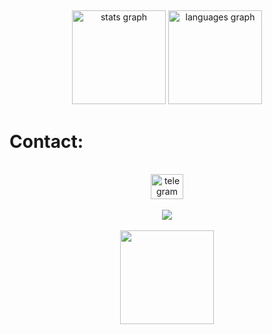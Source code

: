 <h2 align="left"></h2>

###

<div align="center">
  <img src="https://github-readme-stats.vercel.app/api?hide_title=false&hide_rank=false&show_icons=true&include_all_commits=true&count_private=true&disable_animations=false&theme=dark&locale=en&hide_border=true&username=Georgee1337" height="150" alt="stats graph"  />
  <img src="https://github-readme-stats.vercel.app/api/top-langs?locale=en&hide_title=false&layout=compact&card_width=320&langs_count=5&theme=dark&hide_border=true&username=Georgee1337" height="150" alt="languages graph"  />
</div>

###
  # Contact:
<br clear="both">

<div align="center">
  <a href="https://t.me/criminology" target="_blank">
      <img src="https://raw.githubusercontent.com/maurodesouza/profile-readme-generator/master/src/assets/icons/social/telegram/default.svg" width="52" height="40" alt="telegram logo"  />
  </a>
</div>

<br clear="both">

<div align="center">
   <img src="https://profile-counter.glitch.me/Georgee/count.svg?"  />
</div>

<br clear="both">

<div align="center">
  <img align="center" height="150" src="https://avatars.githubusercontent.com/u/88823233?v=4"  />
</div>
